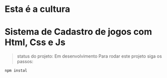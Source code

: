 # Esta é a cultura

<h1>Sistema de Cadastro de jogos com Html, Css e Js</h1>


> status do projeto: Em desenvolvimento
Para rodar este projeto siga os passos:
```
npm instal
```
